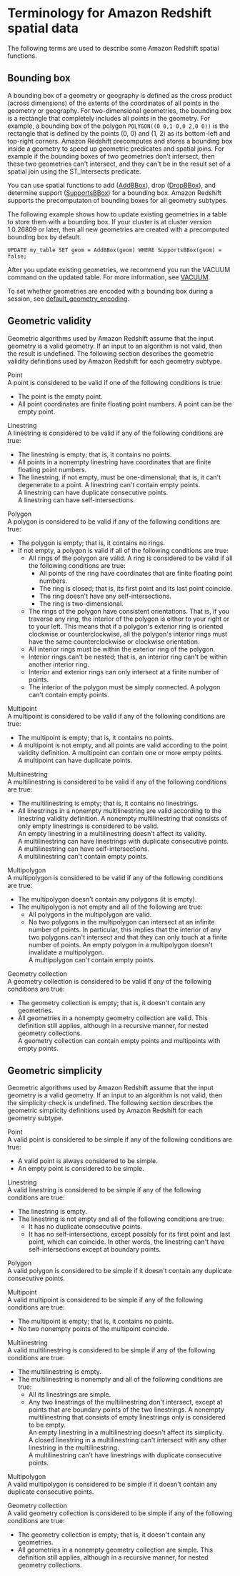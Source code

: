 # Terminology for Amazon Redshift spatial data<a name="spatial-terminology"></a>

The following terms are used to describe some Amazon Redshift spatial functions\. 

## Bounding box<a name="spatial-terminology-bounding-box"></a>

A bounding box of a geometry or geography is defined as the cross product \(across dimensions\) of the extents of the coordinates of all points in the geometry or geography\. For two\-dimensional geometries, the bounding box is a rectangle that completely includes all points in the geometry\. For example, a bounding box of the polygon `POLYGON((0 0,1 0,0 2,0 0))` is the rectangle that is defined by the points \(0, 0\) and \(1, 2\) as its bottom\-left and top\-right corners\. Amazon Redshift precomputes and stores a bounding box inside a geometry to speed up geometric predicates and spatial joins\. For example if the bounding boxes of two geometries don't intersect, then these two geometries can't intersect, and they can't be in the result set of a spatial join using the ST\_Intersects predicate\. 

You can use spatial functions to add \([AddBBox](AddBBox-function.md)\), drop \([DropBBox](DropBBox-function.md)\), and determine support \([SupportsBBox](SupportsBBox-function.md)\) for a bounding box\. Amazon Redshift supports the precomputaton of bounding boxes for all geometry subtypes\. 

The following example shows how to update existing geometries in a table to store them with a bounding box\. If your cluster is at cluster version 1\.0\.26809 or later, then all new geometries are created with a precomputed bounding box by default\.

```
UPDATE my_table SET geom = AddBBox(geom) WHERE SupportsBBox(geom) = false;
```

After you update existing geometries, we recommend you run the VACUUM command on the updated table\. For more information, see [VACUUM](r_VACUUM_command.md)\. 

To set whether geometries are encoded with a bounding box during a session, see [default\_geometry\_encoding](r_default_geometry_encoding.md)\. 

## Geometric validity<a name="spatial-terminology-validity"></a>

Geometric algorithms used by Amazon Redshift assume that the input geometry is a valid geometry\. If an input to an algorithm is not valid, then the result is undefined\. The following section describes the geometric validity definitions used by Amazon Redshift for each geometry subtype\.

Point  
A point is considered to be valid if one of the following conditions is true:   
+ The point is the empty point\.
+ All point coordinates are finite floating point numbers\.
A point can be the empty point\. 

Linestring  
 A linestring is considered to be valid if any of the following conditions are true:   
+ The linestring is empty; that is, it contains no points\. 
+ All points in a nonempty linestring have coordinates that are finite floating point numbers\. 
+ The linestring, if not empty, must be one\-dimensional; that is, it can't degenerate to a point\. 
A linestring can't contain empty points\.   
A linestring can have duplicate consecutive points\.  
A linestring can have self\-intersections\.

Polygon  
A polygon is considered to be valid if any of the following conditions are true:   
+ The polygon is empty; that is, it contains no rings\.
+ If not empty, a polygon is valid if all of the following conditions are true: 
  + All rings of the polygon are valid\. A ring is considered to be valid if all the following conditions are true:
    + All points of the ring have coordinates that are finite floating point numbers\.
    + The ring is closed; that is, its first point and its last point coincide\.
    + The ring doesn't have any self\-intersections\.
    + The ring is two\-dimensional\.
  + The rings of the polygon have consistent orientations\. That is, if you traverse any ring, the interior of the polygon is either to your right or to your left\. This means that if a polygon's exterior ring is oriented clockwise or counterclockwise, all the polygon's interior rings must have the same counterclockwise or clockwise orientation\. 
  + All interior rings must be within the exterior ring of the polygon\.
  + Interior rings can't be nested; that is, an interior ring can't be within another interior ring\.
  + Interior and exterior rings can only intersect at a finite number of points\.
  + The interior of the polygon must be simply connected\.
A polygon can't contain empty points\. 

Multipoint  
A multipoint is considered to be valid if any of the following conditions are true:   
+ The multipoint is empty; that is, it contains no points\. 
+ A multipoint is not empty, and all points are valid according to the point validity definition\. 
A multipoint can contain one or more empty points\.   
A multipoint can have duplicate points\. 

Multiinestring  
A multilinestring is considered to be valid if any of the following conditions are true:   
+ The multilinestring is empty; that is, it contains no linestrings\. 
+ All linestrings in a nonempty multilinestring are valid according to the linestring validity definition\. 
A nonempty multilinestring that consists of only empty linestrings is considered to be valid\.   
An empty linestring in a multilinestring doesn't affect its validity\.   
A multilinestring can have linestrings with duplicate consecutive points\.  
A multilinestring can have self\-intersections\.  
A multilinestring can't contain empty points\. 

Multipolygon  
A multipolygon is considered to be valid if any of the following conditions are true:   
+ The multipolygon doesn't contain any polygons \(it is empty\)\. 
+ The multipolygon is not empty and all of the following are true:
  + All polygons in the multipolygon are valid\.
  + No two polygons in the multipolygon can intersect at an infinite number of points\. In particular, this implies that the interior of any two polygons can't intersect and that they can only touch at a finite number of points\.
An empty polygon in a multipolygon doesn't invalidate a multipolygon\.  
A multipolygon can't contain empty points\. 

Geometry collection  
A geometry collection is considered to be valid if any of the following conditions are true:   
+ The geometry collection is empty; that is, it doesn't contain any geometries\. 
+ All geometries in a nonempty geometry collection are valid\. 
This definition still applies, although in a recursive manner, for nested geometry collections\.   
A geometry collection can contain empty points and multipoints with empty points\. 

## Geometric simplicity<a name="spatial-terminology-simplicity"></a>

Geometric algorithms used by Amazon Redshift assume that the input geometry is a valid geometry\. If an input to an algorithm is not valid, then the simplicity check is undefined\. The following section describes the geometric simplicity definitions used by Amazon Redshift for each geometry subtype\.   

Point  
A valid point is considered to be simple if any of the following conditions are true:   
+ A valid point is always considered to be simple\. 
+ An empty point is considered to be simple\. 

Linestring  
A valid linestring is considered to be simple if any of the following conditions are true:   
+ The linestring is empty\. 
+ The linestring is not empty and all of the following conditions are true: 
  + It has no duplicate consecutive points\.
  + It has no self\-intersections, except possibly for its first point and last point, which can coincide\. In other words, the linestring can't have self\-intersections except at boundary points\.

Polygon  
A valid polygon is considered to be simple if it doesn't contain any duplicate consecutive points\. 

Multipoint  
A valid multipoint is considered to be simple if any of the following conditions are true:   
+ The multipoint is empty; that is, it contains no points\. 
+ No two nonempty points of the multipoint coincide\. 

Multiinestring  
A valid multilinestring is considered to be simple if any of the following conditions are true:   
+ The multilinestring is empty\. 
+ The multilinestring is nonempty and all of the following conditions are true: 
  + All its linestrings are simple\.
  + Any two linestrings of the multilinestring don't intersect, except at points that are boundary points of the two linestrings\.
A nonempty multilinestring that consists of empty linestrings only is considered to be empty\.   
An empty linestring in a multilinestring doesn't affect its simplicity\.   
A closed linestring in a multilinestring can't intersect with any other linestring in the multilinestring\.  
A multilinestring can't have linestrings with duplicate consecutive points\.

Multipolygon  
A valid multipolygon is considered to be simple if it doesn't contain any duplicate consecutive points\. 

Geometry collection  
A valid geometry collection is considered to be simple if any of the following conditions are true:   
+ The geometry collection is empty; that is, it doesn't contain any geometries\. 
+ All geometries in a nonempty geometry collection are simple\. 
This definition still applies, although in a recursive manner, for nested geometry collections\. 